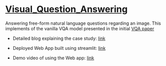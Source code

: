# [Visual_Question_Answering](https://arxiv.org/pdf/1505.00468.pdf)
Answering free-form natural language questions regarding an image. This implements of the vanilla VQA model presented in the initial [VQA paper](https://arxiv.org/pdf/1505.00468.pdf)

- Detailed blog explaining the case study: [link]()

- Deployed Web App built using streamlit: [link](https://rak5hith-s-visual-question-answering-streamlit-app-6kkoqs.streamlit.app/)

- Demo video of using the Web app: [link](https://youtu.be/V05yEq9j61A)
